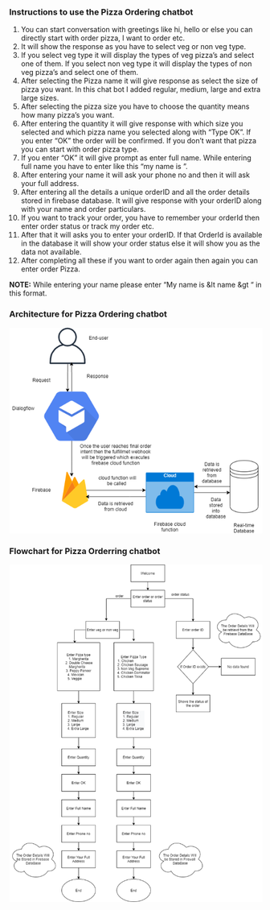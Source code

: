 ###                    Instructions to use the Pizza Ordering chatbot 
1.	You can start conversation with greetings like hi, hello or else you can directly start with order pizza, I want to order etc.
2.	It will show the response as you have to select veg or non veg type.
3.	If you select veg type it will display the types of veg pizza’s and select one of them. If you select non veg type it will display the types of non veg pizza’s and select one of them.
4.	After selecting the Pizza name it will give response as select the size of pizza you want. In this chat bot I added regular, medium, large and extra large sizes.
5.	After selecting the pizza size you have to choose the quantity means how many pizza’s you want.
6.	After entering the quantity it will give response with which size you selected and which pizza name you selected along with “Type OK”. If you enter “OK” the order will be     confirmed. If you don’t want that pizza you can start with order pizza type.
7.	If you enter “OK” it will give prompt as enter full name. While entering full name you have to enter like this “my name is <name>”.
8.	After entering your name it will ask your phone no and then it will ask your full address.
9.	After entering all the details a unique orderID and all the order details stored in firebase database. It will give response with your orderID along with your name and order particulars.
10.	If you want to track your order, you have to remember your orderId then enter order status or track my order etc.
11.	After that it will asks you to enter your orderID. If that OrderId is available in the database it will show your order status else it will show you as the data not available.
12.	After completing all these if you want to order again then again you can enter order Pizza.
  
**NOTE:** While entering your name please enter “My name is &lt name &gt “ in this format.
  
### Architecture for Pizza Ordering chatbot


![](architecture.png)


### Flowchart for Pizza Orderring chatbot




![](flowchart.png)
